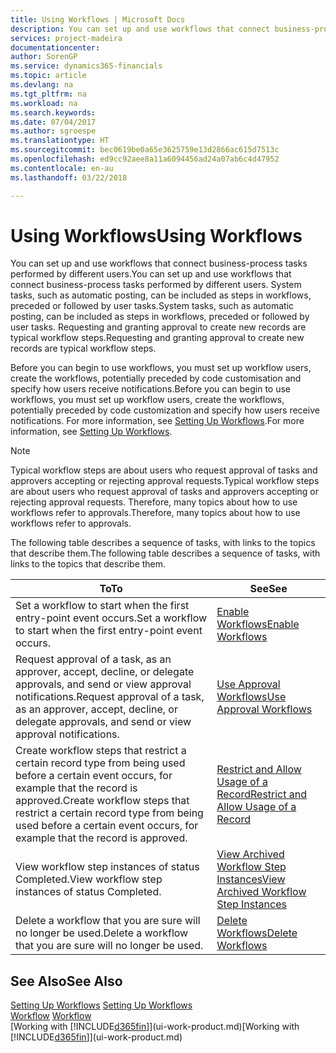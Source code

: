 ```yaml
---
title: Using Workflows | Microsoft Docs
description: You can set up and use workflows that connect business-process tasks performed by different users. System tasks, such as automatic posting, can be included as steps in workflows, preceded or followed by user tasks. Requesting and granting approval to create new records are typical workflow steps.
services: project-madeira
documentationcenter: 
author: SorenGP
ms.service: dynamics365-financials
ms.topic: article
ms.devlang: na
ms.tgt_pltfrm: na
ms.workload: na
ms.search.keywords: 
ms.date: 07/04/2017
ms.author: sgroespe
ms.translationtype: HT
ms.sourcegitcommit: bec0619be0a65e3625759e13d2866ac615d7513c
ms.openlocfilehash: ed9cc92aee8a11a6094456ad24a07ab6c4d47952
ms.contentlocale: en-au
ms.lasthandoff: 03/22/2018

---
```

# <a name="using-workflows"></a><span data-ttu-id="46fc0-105">Using Workflows</span><span class="sxs-lookup"><span data-stu-id="46fc0-105">Using Workflows</span></span>
<span data-ttu-id="46fc0-106">You can set up and use workflows that connect business-process tasks performed by different users.</span><span class="sxs-lookup"><span data-stu-id="46fc0-106">You can set up and use workflows that connect business-process tasks performed by different users.</span></span> <span data-ttu-id="46fc0-107">System tasks, such as automatic posting, can be included as steps in workflows, preceded or followed by user tasks.</span><span class="sxs-lookup"><span data-stu-id="46fc0-107">System tasks, such as automatic posting, can be included as steps in workflows, preceded or followed by user tasks.</span></span> <span data-ttu-id="46fc0-108">Requesting and granting approval to create new records are typical workflow steps.</span><span class="sxs-lookup"><span data-stu-id="46fc0-108">Requesting and granting approval to create new records are typical workflow steps.</span></span>  

 <span data-ttu-id="46fc0-109">Before you can begin to use workflows, you must set up workflow users, create the workflows, potentially preceded by code customisation and specify how users receive notifications.</span><span class="sxs-lookup"><span data-stu-id="46fc0-109">Before you can begin to use workflows, you must set up workflow users, create the workflows, potentially preceded by code customization and specify how users receive notifications.</span></span> <span data-ttu-id="46fc0-110">For more information, see [Setting Up Workflows](across-set-up-workflows.md).</span><span class="sxs-lookup"><span data-stu-id="46fc0-110">For more information, see [Setting Up Workflows](across-set-up-workflows.md).</span></span>  

> [!NOTE]  
>  <span data-ttu-id="46fc0-111">Typical workflow steps are about users who request approval of tasks and approvers accepting or rejecting approval requests.</span><span class="sxs-lookup"><span data-stu-id="46fc0-111">Typical workflow steps are about users who request approval of tasks and approvers accepting or rejecting approval requests.</span></span> <span data-ttu-id="46fc0-112">Therefore, many topics about how to use workflows refer to approvals.</span><span class="sxs-lookup"><span data-stu-id="46fc0-112">Therefore, many topics about how to use workflows refer to approvals.</span></span>  

 <span data-ttu-id="46fc0-113">The following table describes a sequence of tasks, with links to the topics that describe them.</span><span class="sxs-lookup"><span data-stu-id="46fc0-113">The following table describes a sequence of tasks, with links to the topics that describe them.</span></span>  

|<span data-ttu-id="46fc0-114">**To**</span><span class="sxs-lookup"><span data-stu-id="46fc0-114">**To**</span></span>|<span data-ttu-id="46fc0-115">**See**</span><span class="sxs-lookup"><span data-stu-id="46fc0-115">**See**</span></span>|  
|------------|-------------|  
|<span data-ttu-id="46fc0-116">Set a workflow to start when the first entry-point event occurs.</span><span class="sxs-lookup"><span data-stu-id="46fc0-116">Set a workflow to start when the first entry-point event occurs.</span></span>|[<span data-ttu-id="46fc0-117">Enable Workflows</span><span class="sxs-lookup"><span data-stu-id="46fc0-117">Enable Workflows</span></span>](across-how-to-enable-workflows.md)|  
|<span data-ttu-id="46fc0-118">Request approval of a task, as an approver, accept, decline, or delegate approvals, and send or view approval notifications.</span><span class="sxs-lookup"><span data-stu-id="46fc0-118">Request approval of a task, as an approver, accept, decline, or delegate approvals, and send or view approval notifications.</span></span>|[<span data-ttu-id="46fc0-119">Use Approval Workflows</span><span class="sxs-lookup"><span data-stu-id="46fc0-119">Use Approval Workflows</span></span>](across-how-use-approval-workflows.md)|  
|<span data-ttu-id="46fc0-120">Create workflow steps that restrict a certain record type from being used before a certain event occurs, for example that the record is approved.</span><span class="sxs-lookup"><span data-stu-id="46fc0-120">Create workflow steps that restrict a certain record type from being used before a certain event occurs, for example that the record is approved.</span></span>|[<span data-ttu-id="46fc0-121">Restrict and Allow Usage of a Record</span><span class="sxs-lookup"><span data-stu-id="46fc0-121">Restrict and Allow Usage of a Record</span></span>](across-how-to-restrict-and-allow-usage-of-a-record.md)|  
|<span data-ttu-id="46fc0-122">View workflow step instances of status Completed.</span><span class="sxs-lookup"><span data-stu-id="46fc0-122">View workflow step instances of status Completed.</span></span>|[<span data-ttu-id="46fc0-123">View Archived Workflow Step Instances</span><span class="sxs-lookup"><span data-stu-id="46fc0-123">View Archived Workflow Step Instances</span></span>](across-how-to-view-archived-workflow-step-instances.md)|  
|<span data-ttu-id="46fc0-124">Delete a workflow that you are sure will no longer be used.</span><span class="sxs-lookup"><span data-stu-id="46fc0-124">Delete a workflow that you are sure will no longer be used.</span></span>|[<span data-ttu-id="46fc0-125">Delete Workflows</span><span class="sxs-lookup"><span data-stu-id="46fc0-125">Delete Workflows</span></span>](across-how-to-delete-workflows.md)|  

## <a name="see-also"></a><span data-ttu-id="46fc0-126">See Also</span><span class="sxs-lookup"><span data-stu-id="46fc0-126">See Also</span></span>  
<span data-ttu-id="46fc0-127">[Setting Up Workflows](across-set-up-workflows.md) </span><span class="sxs-lookup"><span data-stu-id="46fc0-127">[Setting Up Workflows](across-set-up-workflows.md) </span></span>  
<span data-ttu-id="46fc0-128">[Workflow](across-workflow.md) </span><span class="sxs-lookup"><span data-stu-id="46fc0-128">[Workflow](across-workflow.md) </span></span>  
<span data-ttu-id="46fc0-129">[Working with [!INCLUDE[d365fin](includes/d365fin_md.md)]](ui-work-product.md)</span><span class="sxs-lookup"><span data-stu-id="46fc0-129">[Working with [!INCLUDE[d365fin](includes/d365fin_md.md)]](ui-work-product.md)</span></span>

